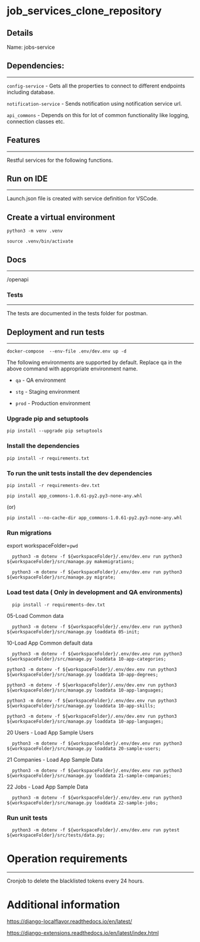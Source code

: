 # job_services_clone_repository

## Details

Name: jobs-service


## Dependencies:
---
`config-service`     - Gets all the properties to connect to different endpoints including database.

`notification-service`    - Sends notification using notification service url.

`api_commons`     - Depends on this for lot of common functionality like logging, connection classes etc.



## Features
---
Restful services for the following functions.


## Run on IDE
--- 
Launch.json file is created with service definition for VSCode.

## Create a virtual environment
```
python3 -m venv .venv
```
```
source .venv/bin/activate
```
## Docs
---
/openapi


### Tests
---
The tests are documented in the tests folder for postman.




## Deployment and run tests
---
```
docker-compose  --env-file .env/dev.env up -d
```
The following environments are supported by default. Replace qa in the above command with appropriate environment name. 

- `qa` - QA environment

- `stg` - Staging environment

- `prod` - Production environment

### Upgrade pip and setuptools
```
pip install --upgrade pip setuptools
```
### Install the dependencies
```
pip install -r requirements.txt
```
### To run the unit tests install the dev dependencies 
```
pip install -r requirements-dev.txt
```
```
pip install app_commons-1.0.61-py2.py3-none-any.whl
``` 
(or) 
```
pip install --no-cache-dir app_commons-1.0.61-py2.py3-none-any.whl
```
### Run migrations

  export workspaceFolder=`pwd`
```
  python3 -m dotenv -f ${workspaceFolder}/.env/dev.env run python3 ${workspaceFolder}/src/manage.py makemigrations;
```
```
  python3 -m dotenv -f ${workspaceFolder}/.env/dev.env run python3 ${workspaceFolder}/src/manage.py migrate;
```
### Load test data ( Only in development and QA environments)
  <!-- Install the build dependencies -->
```
  pip install -r requirements-dev.txt
```

05-Load Common data
```
  python3 -m dotenv -f ${workspaceFolder}/.env/dev.env run python3 ${workspaceFolder}/src/manage.py loaddata 05-init;
```

10-Load App Common default data

```
  python3 -m dotenv -f ${workspaceFolder}/.env/dev.env run python3 ${workspaceFolder}/src/manage.py loaddata 10-app-categories;
```
```
python3 -m dotenv -f ${workspaceFolder}/.env/dev.env run python3 ${workspaceFolder}/src/manage.py loaddata 10-app-degrees;
```
```
python3 -m dotenv -f ${workspaceFolder}/.env/dev.env run python3 ${workspaceFolder}/src/manage.py loaddata 10-app-languages;
```
```
python3 -m dotenv -f ${workspaceFolder}/.env/dev.env run python3 ${workspaceFolder}/src/manage.py loaddata 10-app-skills;
```
```
python3 -m dotenv -f ${workspaceFolder}/.env/dev.env run python3 ${workspaceFolder}/src/manage.py loaddata 10-app-languages; 
```

20 Users - Load App Sample Users
```
  python3 -m dotenv -f ${workspaceFolder}/.env/dev.env run python3 ${workspaceFolder}/src/manage.py loaddata 20-sample-users;
```

21 Companies - Load App Sample Data
```
  python3 -m dotenv -f ${workspaceFolder}/.env/dev.env run python3 ${workspaceFolder}/src/manage.py loaddata 21-sample-companies;
```

22 Jobs - Load App Sample Data
```
  python3 -m dotenv -f ${workspaceFolder}/.env/dev.env run python3 ${workspaceFolder}/src/manage.py loaddata 22-sample-jobs;
```
### Run unit tests
```
  python3 -m dotenv -f ${workspaceFolder}/.env/dev.env run pytest ${workspaceFolder}/src/tests/data.py;
```
# Operation requirements
---
Cronjob to delete the blacklisted tokens every 24 hours.


# Additional information
https://django-localflavor.readthedocs.io/en/latest/

<!-- Lot of useful django utility functions available as command line options for manage.py -->
https://django-extensions.readthedocs.io/en/latest/index.html
